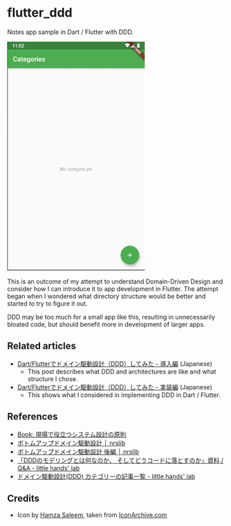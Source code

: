 # flutter_ddd

Notes app sample in Dart / Flutter with DDD.

![Screencast](doc/images/screencast.gif)

This is an outcome of my attempt to understand Domain-Driven Design and consider how I can introduce it to app development in Flutter. The attempt began when I wondered what directory structure would be better and started to try to figure it out.

DDD may be too much for a small app like this, resulting in unnecessarily bloated code, but should benefit more in development of larger apps.

## Related articles

- [Dart/Flutterでドメイン駆動設計（DDD）してみた - 導入編](https://kabochapo.hateblo.jp/entry/2019/11/01/195130) (Japanese)
    - This post describes what DDD and architectures are like and what structure I chose. 
- [Dart/Flutterでドメイン駆動設計（DDD）してみた - 実装編](https://kabochapo.hateblo.jp/entry/2019/11/21/160759) (Japanese)
    - This shows what I considered in implementing DDD in Dart / Flutter.

## References

- [Book: 現場で役立つシステム設計の原則](https://gihyo.jp/book/2017/978-4-7741-9087-7)
- [ボトムアップドメイン駆動設計 │ nrslib](https://nrslib.com/bottomup-ddd/)
- [ボトムアップドメイン駆動設計 後編 │ nrslib](https://nrslib.com/bottomup-ddd-2/)
- [「DDDのモデリングとは何なのか、 そしてどうコードに落とすのか」資料 / Q&A - little hands' lab](https://little-hands.hatenablog.com/entry/2019/08/31/genba_de_ddd)
- [ドメイン駆動設計(DDD) カテゴリーの記事一覧 - little hands' lab](https://little-hands.hatenablog.com/archive/category/%E3%83%89%E3%83%A1%E3%82%A4%E3%83%B3%E9%A7%86%E5%8B%95%E8%A8%AD%E8%A8%88%28DDD%29)

## Credits

* Icon by [Hamza Saleem](http://www.hamzasaleem.co.uk/), taken from [IconArchive.com](http://www.iconarchive.com/show/stock-style-3-icons-by-hamzasaleem/Notes-icon.html)
